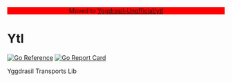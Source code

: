 <div style="width: 100%; background-color: red; text-align: center;">
Moved to <a href="https://github.com/Yggdrasil-Unofficial/ytl">Yggdrasil-Unofficial/ytl</a>
</div>
  
# Ytl
[![Go Reference](https://pkg.go.dev/badge/github.com/DomesticMoth/ytl.svg)](https://pkg.go.dev/github.com/DomesticMoth/ytl)
[![Go Report Card](https://goreportcard.com/badge/github.com/DomesticMoth/ytl)](https://goreportcard.com/report/github.com/DomesticMoth/ytl)
  
Yggdrasil Transports Lib
